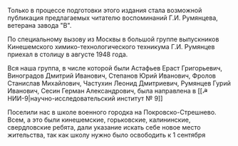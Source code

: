 Только в процессе подготовки этого издания стала возможной публикация предлагаемых читателю воспоминаний Г.И. Румянцева, ветерана завода "В".

По специальному вызову из Москвы в большой группе выпускников Кинешемского химико-технологического техникума Г.И. Румянцев приехал в столицу в августе 1948 года.

Вся наша группа, в числе которой были Астафьев Ераст Григорьевич, Виноградов Дмитрий Иванович, Степанов Юрий Иванович, Фролов Станислав Михайлович, Частухин Леонид Дмитриевич, Румянцев Гурий Иванович, Сесин Герман Александрович, была направлена в [[☭ НИИ-9|научно-исследовательский институт № 9]]

Поселили нас в школе военного городка на Покровско-Стрешнево. Всем, а это были кинешемские, горьковские, калининские, свердловские ребята, дали указание искать себе новое место жительства, так как школу нужно было освободить к 1 сентября